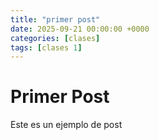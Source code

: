 ```yaml
---
title: "primer post"
date: 2025-09-21 00:00:00 +0000
categories: [clases]
tags: [clases 1]
---
```


# Primer Post

Este es un ejemplo de post